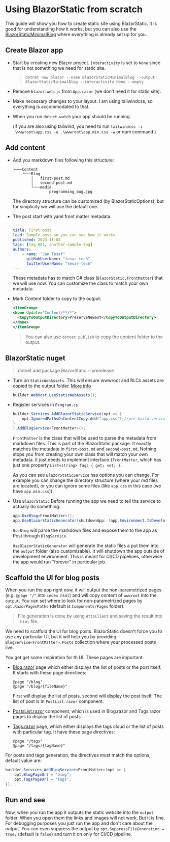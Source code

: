 # Using BlazorStatic from scratch

This guide will show you how to create static site using BlazorStatic. It is good for understanding how it works, but you can also use the [BlazorStaticMinimalBlog](https://github.com/tesar-tech/BlazorStaticMinimalBlog) where everything is already set up for you.

## Create Blazor app

- Start by creating new Blazor project. `Interactivity` is set to `None` since that is not something we need for static site. 

  > `dotnet new blazor --name BlazorStaticMinimalBlog --output BlazorStaticMinimalBlog --interactivity None --empty`


- Remove `blazor.web.js` from `App.razor` (we don't need it for static site).

- Make necessary changes to your layout. I am using tailwindcss, so everything is accommodated to that. 

- When you run `dotnet watch` your app should be running. 

  (if you are also using tailwind, you need to run `tailwindcss -i .\wwwroot\app.css -o .\wwwroot\app.min.css -w` or npm command )


## Add content

- Add you markdown files following this structure:

  ```
  ├───Content
      └───Blog
          │   first-post.md
          │   second-post.md
          └───media
                  programming_bug.jpg
  ```
  The directory structure can be customized (by BlazorStaticOptions), but for simplicity we will use the default one.

- The post start with yaml front matter metadata. 

  ```yaml
  ---
  title: First post
  lead: Sample post so you can see how it works
  published: 2023-11-04
  tags: [tag-001, another-sample-tag]
  authors:
      - name: "Jan Tesař"
        gitHubUserName: "tesar-tech"
        twitterUserName: "tesar-tech"
  ---
  ```

  These metadata has to match C# class (`BlazorStatic.FrontMatter`) that we will use now. You can customize the class to match your own metadata.

- Mark Content folder to copy to the output:
  
    ```xml
    <ItemGroup>
    <None Update="Content/**/*">
      <CopyToOutputDirectory>PreserveNewest</CopyToOutputDirectory>
    </None>
   </ItemGroup>
    ```
  
    > You can also use `dotnet publish` to copy the content folder to the output.


## BlazorStatic nuget

> dotnet add package BlazorStatic --prerelease

- Turn on `StaticWebAssets`. This will ensure wwwroot and RLCs assets are copied to the output folder. [More info](docs/release-1.0.0-beta.4)
  ```csharp
  builder.WebHost.UseStaticWebAssets();
  ```
- Register services in `Program.cs`

  ```csharp
  builder.Services.AddBlazorStaticService(opt => {
      opt.IgnoredPathsOnContentCopy.Add("app.css");//pre-build version for tailwind
  }
  ).AddBlogService<FrontMatter>();
  ```

  `FrontMatter` is the class that will be used to parse the metadata from markdown files. This is part of the BlazorStatic package. It exactly matches the metadata in `first-post.md` and `second-post.md`. Nothing stops you from creating your own class that will match your own metadata. It just needs to implement interface `IFrontMatter`, which has just one property `List<string> Tags { get; set; }`.

  As you can see `BlazorStaticService` has options you can change. For example you can change the directory structure (where your md files are located), or you can ignore some files (like `app.css` in this case (we have `app.min.css`)).

- Use `BlazorStatic`
  Before running the app we need to tell the service to actually do something:

  ```csharp
  app.UseBlog<FrontMatter>();
  app.UseBlazorStaticGenerator(shutdownApp: !app.Environment.IsDevelopment());
  ```

  `UseBlog` will parse the markdown files and expose them to the app as Post<FrontMatter> through `BlogService`.

  `UseBlazorStaticGenerator` will generate the static files a put them into the `output` folder (also customizable). It will shutdown the app outside of development environment. This is meant for CI/CD pipelines, otherwise the app would run "forever" in particular job.

## Scaffold the UI for blog posts

When you run the app right now, it will output the non-parametrized pages (e.g. `@page "/"` into `index.html`) and will copy content of `wwwroot` into the `output`. You can set where to look for non-parametrized pages by `opt.RazorPagesPaths` (default is `Components/Pages` folder).

> File generation is done by using `HttpClient` and saving the result into `.html` file. 

We need to scaffold the UI for blog posts. BlazorStatic doesn't force you to use any particular UI, but it will help you by providing `BlogService<FrontMatter>.Posts` collection where your processed posts live.

You get get some inspiration for th UI. These pages are important:

- [Blog.razor](https://github.com/tesar-tech/BlazorStaticMinimalBlog/blob/master/Components/Pages/Blog.razor) page which either displays the list of posts or the post itself. It starts with these page directives:

  ```razor
  @page "/blog" 
  @page "/blog/{fileName}"
  ```

  First will display the list of posts, second will display the post itself. The list of post is in `PostList.razor` component.
- [PostsList.razor](https://github.com/tesar-tech/BlazorStaticMinimalBlog/blob/master/Components/PostsList.razor) component, which is used in Blog.razor and Tags.razor pages to display the list of posts.
- [Tags.razor](https://github.com/tesar-tech/BlazorStaticMinimalBlog/blob/master/Components/Pages/Tags.razor) page, which either displays the tags cloud or the list of posts with particular tag. It have these page directives:

  ```razor
  @page "/tags" 
  @page "/tags/{tagName}"
  ```

For posts and tags generation, the directives must match the options, default value are:

  ```csharp
  builder.Services.AddBlogService<FrontMatter>(opt => {
      opt.BlogPageUrl = "blog";
      opt.TagsPageUrl = "tags";
  });
  ```

## Run and see

Now, when you run the app it outputs the static website into the `output` folder. When you open them the links and images will not work. But it is fine. For debugging purposes you just run the app and don't care about the output. You can even suppress the output by `opt.SuppressFileGeneration = true;` (default is `false`) and turn it on only for CI/CD pipeline.
